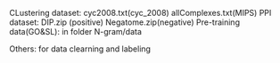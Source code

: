 CLustering dataset: cyc2008.txt(cyc_2008)
                    allComplexes.txt(MIPS)
PPI dataset: DIP.zip (positive)
             Negatome.zip(negative)
Pre-training data(GO&SL): in folder N-gram/data

Others: for data clearning and labeling
